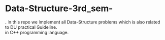 # Data-Structure-3rd_sem-
<p> . In this repo we Implement all Data-Structure problems which is also related to <a>DU practical Guideline.<br>
  in C++ programming language. </p>
